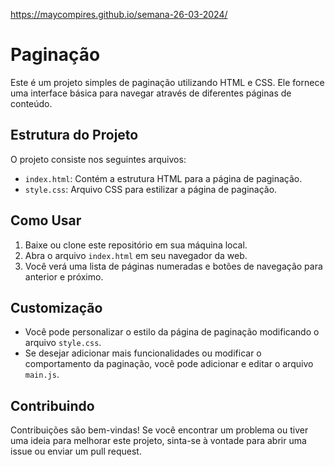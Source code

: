 https://maycompires.github.io/semana-26-03-2024/

# Paginação

Este é um projeto simples de paginação utilizando HTML e CSS. Ele fornece uma interface básica para navegar através de diferentes páginas de conteúdo.

## Estrutura do Projeto

O projeto consiste nos seguintes arquivos:

- `index.html`: Contém a estrutura HTML para a página de paginação.
- `style.css`: Arquivo CSS para estilizar a página de paginação.

## Como Usar

1. Baixe ou clone este repositório em sua máquina local.
2. Abra o arquivo `index.html` em seu navegador da web.
3. Você verá uma lista de páginas numeradas e botões de navegação para anterior e próximo.

## Customização

- Você pode personalizar o estilo da página de paginação modificando o arquivo `style.css`.
- Se desejar adicionar mais funcionalidades ou modificar o comportamento da paginação, você pode adicionar e editar o arquivo `main.js`.

## Contribuindo

Contribuições são bem-vindas! Se você encontrar um problema ou tiver uma ideia para melhorar este projeto, sinta-se à vontade para abrir uma issue ou enviar um pull request.

